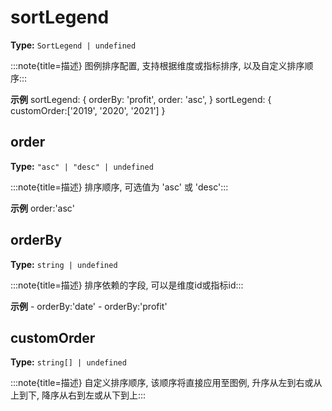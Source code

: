 # sortLegend

**Type:** `SortLegend | undefined`

:::note{title=描述}
图例排序配置, 支持根据维度或指标排序, 以及自定义排序顺序:::

**示例**
sortLegend: {
  orderBy: 'profit',
  order: 'asc',
}
sortLegend: {
  customOrder:['2019', '2020', '2021']
}



## order

**Type:** `"asc" | "desc" | undefined`

:::note{title=描述}
排序顺序, 可选值为 'asc' 或 'desc':::

**示例**
order:'asc'


## orderBy

**Type:** `string | undefined`

:::note{title=描述}
排序依赖的字段, 可以是维度id或指标id:::

**示例**
\- orderBy:'date'
\- orderBy:'profit'


## customOrder

**Type:** `string[] | undefined`

:::note{title=描述}
自定义排序顺序, 该顺序将直接应用至图例, 升序从左到右或从上到下, 降序从右到左或从下到上:::

